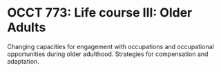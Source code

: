 # OCCT 773: Life course III: Older Adults

Changing capacities for engagement with occupations and occupational opportunities during older adulthood. Strategies for compensation and adaptation.